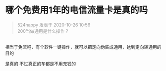 # 哪个免费用1年的电信流量卡是真的吗


<div class="quote"><blockquote><font color="#999999">524happy 发表于 2020-10-26 10:56</font><br />
<font color="#999999">200当做通用是什么操作？</font></blockquote></div><br />
相当于免流吧，有个软件一键操作，就可以把定向伪装成通用，达到定向转通用的目的

是真的 不过真正的车都是不用充钱的
